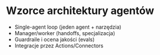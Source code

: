 # Wzorce architektury agentów
- Single-agent loop (jeden agent + narzędzia)
- Manager/worker (handoffs, specjalizacja)
- Guardraile i ocena jakości (evals)
- Integracje przez Actions/Connectors
